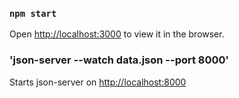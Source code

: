 ### `npm start`
Open [http://localhost:3000](http://localhost:3000) to view it in the browser.

### 'json-server --watch data.json --port 8000'
Starts json-server on [http://localhost:8000](http://localhost:3000)
